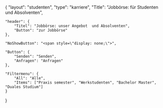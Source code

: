 {
	"layout": "studenten",
    "type": "karriere",
    "Title": "Jobbörse: für Studenten und Absolventen",

    "header": {
        "Titel": "Jobbörse: unser Angebot  und Absolventen",
        "Button": "zur Jobbörse"
    },

    "NoShowButton": "<span style=\"display: none;\">",

    "Button": {
        "Senden": "Senden",
        "Anfragen": "Anfragen"
    },

    "Filtermenu": {
        "All": "Alle",
        "Items": ["Praxis semester", "Werkstudenten", "Bachelor Master", "Duales Studium"]
    }

}
